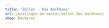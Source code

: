 ```yaml
---
title: "Zoller - Das Backhaus"
url: /esslingen-am-neckar/zoller-das-backhaus/
shop: Bäckerei
---
```


